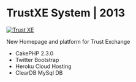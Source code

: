 TrustXE System | 2013
========================

[![Trust XE](http://ikglobal.easyweb.asia/files/2012/12/txe-ikgb-logo.png)](http://www.trustxe.com)

New Homepage and platform for Trust Exchange

+ CakePHP 2.3.0
+ Twitter Bootstrap
+ Heroku Cloud Hosting
+ ClearDB MySql DB